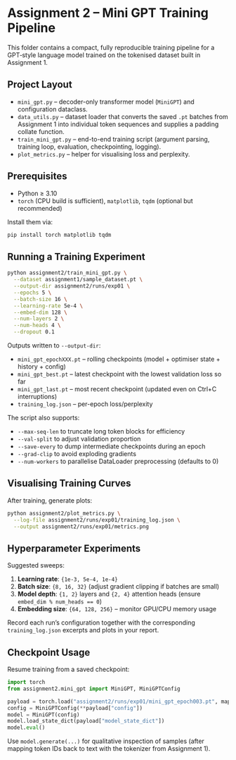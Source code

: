 # Assignment 2 – Mini GPT Training Pipeline

This folder contains a compact, fully reproducible training pipeline for a GPT‑style language model trained on the tokenised dataset built in Assignment 1.

## Project Layout
- `mini_gpt.py` – decoder-only transformer model (`MiniGPT`) and configuration dataclass.
- `data_utils.py` – dataset loader that converts the saved `.pt` batches from Assignment 1 into individual token sequences and supplies a padding collate function.
- `train_mini_gpt.py` – end-to-end training script (argument parsing, training loop, evaluation, checkpointing, logging).
- `plot_metrics.py` – helper for visualising loss and perplexity.

## Prerequisites
- Python ≥ 3.10
- `torch` (CPU build is sufficient), `matplotlib`, `tqdm` (optional but recommended)

Install them via:
```bash
pip install torch matplotlib tqdm
```

## Running a Training Experiment
```bash
python assignment2/train_mini_gpt.py \
  --dataset assignment1/sample_dataset.pt \
  --output-dir assignment2/runs/exp01 \
  --epochs 5 \
  --batch-size 16 \
  --learning-rate 5e-4 \
  --embed-dim 128 \
  --num-layers 2 \
  --num-heads 4 \
  --dropout 0.1
```

Outputs written to `--output-dir`:
- `mini_gpt_epochXXX.pt` – rolling checkpoints (model + optimiser state + history + config)
- `mini_gpt_best.pt` – latest checkpoint with the lowest validation loss so far
- `mini_gpt_last.pt` – most recent checkpoint (updated even on Ctrl+C interruptions)
- `training_log.json` – per-epoch loss/perplexity

The script also supports:
- `--max-seq-len` to truncate long token blocks for efficiency
- `--val-split` to adjust validation proportion
- `--save-every` to dump intermediate checkpoints during an epoch
- `--grad-clip` to avoid exploding gradients
- `--num-workers` to parallelise DataLoader preprocessing (defaults to 0)

## Visualising Training Curves
After training, generate plots:
```bash
python assignment2/plot_metrics.py \
  --log-file assignment2/runs/exp01/training_log.json \
  --output assignment2/runs/exp01/metrics.png
```

## Hyperparameter Experiments
Suggested sweeps:
1. **Learning rate**: `{1e-3, 5e-4, 1e-4}`
2. **Batch size**: `{8, 16, 32}` (adjust gradient clipping if batches are small)
3. **Model depth**: `{1, 2}` layers and `{2, 4}` attention heads (ensure `embed_dim % num_heads == 0`)
4. **Embedding size**: `{64, 128, 256}` – monitor GPU/CPU memory usage

Record each run’s configuration together with the corresponding `training_log.json` excerpts and plots in your report.

## Checkpoint Usage
Resume training from a saved checkpoint:
```python
import torch
from assignment2.mini_gpt import MiniGPT, MiniGPTConfig

payload = torch.load("assignment2/runs/exp01/mini_gpt_epoch003.pt", map_location="cpu")
config = MiniGPTConfig(**payload["config"])
model = MiniGPT(config)
model.load_state_dict(payload["model_state_dict"])
model.eval()
```

Use `model.generate(...)` for qualitative inspection of samples (after mapping token IDs back to text with the tokenizer from Assignment 1).
